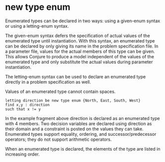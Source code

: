# new type enum

Enumerated types can be declared in two ways: using a given-enum syntax or using a letting-enum syntax.

The given-enum syntax defers the specification of actual values of the enumerated type until instantiation. With this syntax, an enumerated type can be declared by only giving its name in the problem specification file. In a parameter file, values for the actual members of this type can be given. This allows Conjure to produce a model independent of the values of the enumerated type and only substitute the actual values during parameter instantiation.

The letting-enum syntax can be used to declare an enumerated type directly in a problem specification as well.

Values of an enumerated type cannot contain spaces.
```essence
letting direction be new type enum {North, East, South, West}
find x,y : direction
such that x != y
```
In the example fragment above direction is declared as an enumerated type with 4 members. Two decision variables are declared using direction as their domain and a constraint is posted on the values they can take. Enumerated types support equality, ordering, and successor/predecessor operators; they do not support arithmetic operators.

When an enumerated type is declared, the elements of the type are listed in increasing order.